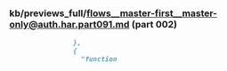 ### kb/previews_full/flows__master-first__master-only@auth.har.part091.md (part 002)

```md
                },
                {
                  "function
```

```
